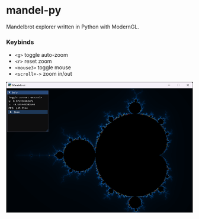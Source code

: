 # mandel-py
Mandelbrot explorer written in Python with ModernGL.

### Keybinds
- `<g>` toggle auto-zoom
- `<r>` reset zoom
- `<mouse3>` toggle mouse
- `<scroll+->` zoom in/out

![Demo](https://github.com/focusfail/mandel-py/blob/main/screenshot/Screenshot%202023-11-12%20133000.png)